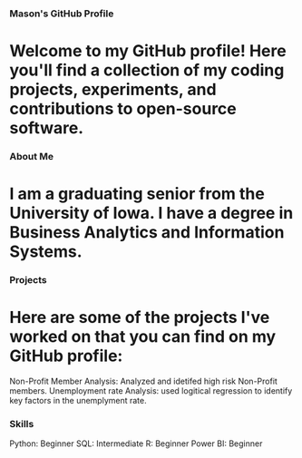 ### Mason's GitHub Profile

# Welcome to my GitHub profile! Here you'll find a collection of my coding projects, experiments, and contributions to open-source software.

### About Me

# I am a graduating senior from the University of Iowa. I have a degree in Business Analytics and Information Systems.

### Projects

# Here are some of the projects I've worked on that you can find on my GitHub profile:

Non-Profit Member Analysis: Analyzed and idetifed high risk Non-Profit members.
Unemployment rate Analysis: used logitical regression to identify key factors in the unemplyment rate.

### Skills

Python: Beginner
SQL: Intermediate
R: Beginner
Power BI: Beginner
